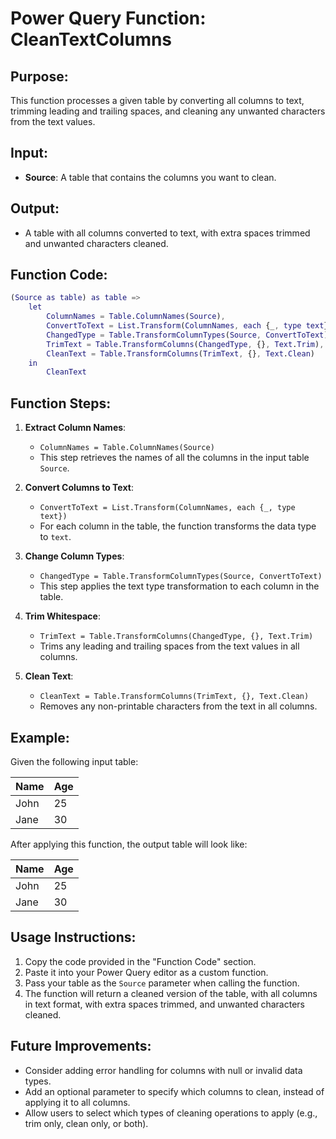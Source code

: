 
# Power Query Function: CleanTextColumns

## Purpose:
This function processes a given table by converting all columns to text, trimming leading and trailing spaces, and cleaning any unwanted characters from the text values.

## Input:
- **Source**: A table that contains the columns you want to clean.

## Output:
- A table with all columns converted to text, with extra spaces trimmed and unwanted characters cleaned.

## Function Code:

```m
(Source as table) as table =>
    let
        ColumnNames = Table.ColumnNames(Source),
        ConvertToText = List.Transform(ColumnNames, each {_, type text}),
        ChangedType = Table.TransformColumnTypes(Source, ConvertToText),
        TrimText = Table.TransformColumns(ChangedType, {}, Text.Trim),
        CleanText = Table.TransformColumns(TrimText, {}, Text.Clean)
    in
        CleanText
```

## Function Steps:
1. **Extract Column Names**:
   - `ColumnNames = Table.ColumnNames(Source)`
   - This step retrieves the names of all the columns in the input table `Source`.

2. **Convert Columns to Text**:
   - `ConvertToText = List.Transform(ColumnNames, each {_, type text})`
   - For each column in the table, the function transforms the data type to `text`.

3. **Change Column Types**:
   - `ChangedType = Table.TransformColumnTypes(Source, ConvertToText)`
   - This step applies the text type transformation to each column in the table.

4. **Trim Whitespace**:
   - `TrimText = Table.TransformColumns(ChangedType, {}, Text.Trim)`
   - Trims any leading and trailing spaces from the text values in all columns.

5. **Clean Text**:
   - `CleanText = Table.TransformColumns(TrimText, {}, Text.Clean)`
   - Removes any non-printable characters from the text in all columns.

## Example:
Given the following input table:

| Name      | Age    |
|-----------|--------|
|  John     |  25    |
|  Jane     |  30    |

After applying this function, the output table will look like:

| Name     | Age    |
|----------|--------|
| John     | 25     |
| Jane     | 30     |

## Usage Instructions:
1. Copy the code provided in the "Function Code" section.
2. Paste it into your Power Query editor as a custom function.
3. Pass your table as the `Source` parameter when calling the function.
4. The function will return a cleaned version of the table, with all columns in text format, with extra spaces trimmed, and unwanted characters cleaned.

## Future Improvements:
- Consider adding error handling for columns with null or invalid data types.
- Add an optional parameter to specify which columns to clean, instead of applying it to all columns.
- Allow users to select which types of cleaning operations to apply (e.g., trim only, clean only, or both).
